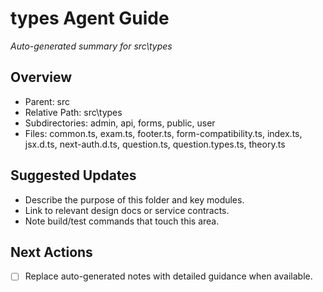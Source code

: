 ﻿# types Agent Guide
*Auto-generated summary for src\types*

## Overview
- Parent: src
- Relative Path: src\types
- Subdirectories: admin, api, forms, public, user
- Files: common.ts, exam.ts, footer.ts, form-compatibility.ts, index.ts, jsx.d.ts, next-auth.d.ts, question.ts, question.types.ts, theory.ts

## Suggested Updates
- Describe the purpose of this folder and key modules.
- Link to relevant design docs or service contracts.
- Note build/test commands that touch this area.

## Next Actions
- [ ] Replace auto-generated notes with detailed guidance when available.
